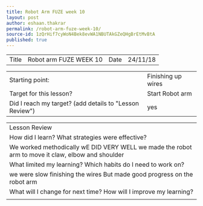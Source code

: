 ```yaml
---
title: Robot Arm FUZE week 10
layout: post
author: eshaan.thakrar
permalink: /robot-arm-fuze-week-10/
source-id: 1zQrHif7cyWoN4Bek8evWA1NBUTAkGZeQHgBrEtMvBtA
published: true
---
```

<table>
  <tr>
    <td>Title</td>
    <td>Robot arm FUZE WEEK 10</td>
    <td>Date</td>
    <td>24/11/18</td>
  </tr>
</table>


<table>
  <tr>
    <td>Starting point:</td>
    <td>Finishing up wires</td>
  </tr>
  <tr>
    <td>Target for this lesson?</td>
    <td>Start Robot arm</td>
  </tr>
  <tr>
    <td>Did I reach my target? 
(add details to "Lesson Review")</td>
    <td> yes</td>
  </tr>
</table>


<table>
  <tr>
    <td>Lesson Review</td>
  </tr>
  <tr>
    <td>How did I learn? What strategies were effective? </td>
  </tr>
  <tr>
    <td>We worked methodically
wE DID VERY WELL we made the robot arm to move it claw, elbow and shoulder</td>
  </tr>
  <tr>
    <td>What limited my learning? Which habits do I need to work on? </td>
  </tr>
  <tr>
    <td>we were slow finishing the wires
But made good progress on the robot arm
</td>
  </tr>
  <tr>
    <td>What will I change for next time? How will I improve my learning?</td>
  </tr>
  <tr>
    <td></td>
  </tr>
</table>


